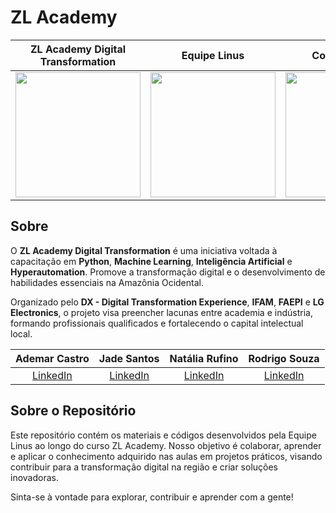 # ZL Academy

<div align="center">

| ZL Academy Digital Transformation | Equipe Linus | Colaboradores |
| --- | --- | --- |
| <img src="https://github.com/user-attachments/assets/d64cf58b-1c89-49e6-8528-603bbbcb797e" width="200"> | <img src="https://github.com/user-attachments/assets/cefd0963-b0f1-4cb3-962b-44b7177178e5" width="200"> | <img src="https://github.com/user-attachments/assets/801dec01-80e6-4a80-957d-e5f360afdd36" width="200"> |

</div>

## Sobre

O **ZL Academy Digital Transformation** é uma iniciativa voltada à capacitação em **Python**, **Machine Learning**, **Inteligência Artificial** e **Hyperautomation**. Promove a transformação digital e o desenvolvimento de habilidades essenciais na Amazônia Ocidental.

Organizado pelo **DX - Digital Transformation Experience**, **IFAM**, **FAEPI** e **LG Electronics**, o projeto visa preencher lacunas entre academia e indústria, formando profissionais qualificados e fortalecendo o capital intelectual local.

<div align="center">

| Ademar Castro | Jade Santos | Natália Rufino | Rodrigo Souza |
| :---: | :---: | :---: | :---: |
| [LinkedIn](https://br.linkedin.com/in/ademar-castro-8bb95b256) | [LinkedIn]() | [LinkedIn]() | [LinkedIn](https://www.linkedin.com/in/rodrigo-souza-859131115/) |

</div>

## Sobre o Repositório

Este repositório contém os materiais e códigos desenvolvidos pela Equipe Linus ao longo do curso ZL Academy. Nosso objetivo é colaborar, aprender e aplicar o conhecimento adquirido nas aulas em projetos práticos, visando contribuir para a transformação digital na região e criar soluções inovadoras.

Sinta-se à vontade para explorar, contribuir e aprender com a gente!
